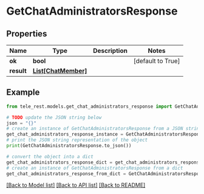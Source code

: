# GetChatAdministratorsResponse


## Properties

Name | Type | Description | Notes
------------ | ------------- | ------------- | -------------
**ok** | **bool** |  | [default to True]
**result** | [**List[ChatMember]**](ChatMember.md) |  | 

## Example

```python
from tele_rest.models.get_chat_administrators_response import GetChatAdministratorsResponse

# TODO update the JSON string below
json = "{}"
# create an instance of GetChatAdministratorsResponse from a JSON string
get_chat_administrators_response_instance = GetChatAdministratorsResponse.from_json(json)
# print the JSON string representation of the object
print(GetChatAdministratorsResponse.to_json())

# convert the object into a dict
get_chat_administrators_response_dict = get_chat_administrators_response_instance.to_dict()
# create an instance of GetChatAdministratorsResponse from a dict
get_chat_administrators_response_from_dict = GetChatAdministratorsResponse.from_dict(get_chat_administrators_response_dict)
```
[[Back to Model list]](../README.md#documentation-for-models) [[Back to API list]](../README.md#documentation-for-api-endpoints) [[Back to README]](../README.md)


